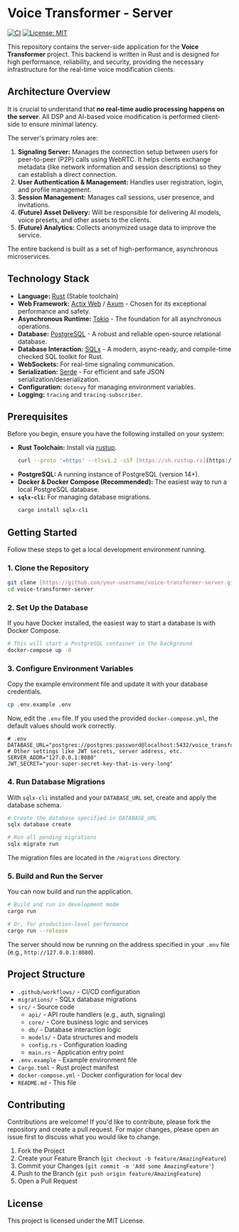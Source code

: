 # Voice Transformer - Server

[![CI](https://github.com/tokio-rs/tokio/actions/workflows/ci.yml/badge.svg)](https://github.com/tokio-rs/tokio/actions/workflows/ci.yml)
[![License: MIT](https://img.shields.io/badge/License-MIT-yellow.svg)](https://opensource.org/licenses/MIT)

This repository contains the server-side application for the **Voice Transformer** project. This backend is written in Rust and is designed for high performance, reliability, and security, providing the necessary infrastructure for the real-time voice modification clients.

## Architecture Overview

It is crucial to understand that **no real-time audio processing happens on the server**. All DSP and AI-based voice modification is performed client-side to ensure minimal latency.

The server's primary roles are:
1.  **Signaling Server:** Manages the connection setup between users for peer-to-peer (P2P) calls using WebRTC. It helps clients exchange metadata (like network information and session descriptions) so they can establish a direct connection.
2.  **User Authentication & Management:** Handles user registration, login, and profile management.
3.  **Session Management:** Manages call sessions, user presence, and invitations.
4.  **(Future) Asset Delivery:** Will be responsible for delivering AI models, voice presets, and other assets to the clients.
5.  **(Future) Analytics:** Collects anonymized usage data to improve the service.

The entire backend is built as a set of high-performance, asynchronous microservices.

## Technology Stack

* **Language:** [Rust](https://www.rust-lang.org/) (Stable toolchain)
* **Web Framework:** [Actix Web](https://actix.rs/) / [Axum](https://github.com/tokio-rs/axum) - Chosen for its exceptional performance and safety.
* **Asynchronous Runtime:** [Tokio](https://tokio.rs/) - The foundation for all asynchronous operations.
* **Database:** [PostgreSQL](https://www.postgresql.org/) - A robust and reliable open-source relational database.
* **Database Interaction:** [SQLx](https://github.com/launchbadge/sqlx) - A modern, async-ready, and compile-time checked SQL toolkit for Rust.
* **WebSockets:** For real-time signaling communication.
* **Serialization:** [Serde](https://serde.rs/) - For efficient and safe JSON serialization/deserialization.
* **Configuration:** `dotenvy` for managing environment variables.
* **Logging:** `tracing` and `tracing-subscriber`.

## Prerequisites

Before you begin, ensure you have the following installed on your system:
* **Rust Toolchain:** Install via [rustup](https://rustup.rs/).
    ```bash
    curl --proto '=https' --tlsv1.2 -sSf [https://sh.rustup.rs](https://sh.rustup.rs) | sh
    ```
* **PostgreSQL:** A running instance of PostgreSQL (version 14+).
* **Docker & Docker Compose (Recommended):** The easiest way to run a local PostgreSQL database.
* **`sqlx-cli`:** For managing database migrations.
    ```bash
    cargo install sqlx-cli
    ```

## Getting Started

Follow these steps to get a local development environment running.

### 1. Clone the Repository

```bash
git clone [https://github.com/your-username/voice-transformer-server.git](https://github.com/your-username/voice-transformer-server.git)
cd voice-transformer-server
```

### 2. Set Up the Database

If you have Docker installed, the easiest way to start a database is with Docker Compose.

```bash
# This will start a PostgreSQL container in the background
docker-compose up -d
```

### 3. Configure Environment Variables

Copy the example environment file and update it with your database credentials.

```bash
cp .env.example .env
```

Now, edit the `.env` file. If you used the provided `docker-compose.yml`, the default values should work correctly.

```dotenv
# .env
DATABASE_URL="postgres://postgres:password@localhost:5432/voice_transformer"
# Other settings like JWT secrets, server address, etc.
SERVER_ADDR="127.0.0.1:8080"
JWT_SECRET="your-super-secret-key-that-is-very-long"
```

### 4. Run Database Migrations

With `sqlx-cli` installed and your `DATABASE_URL` set, create and apply the database schema.

```bash
# Create the database specified in DATABASE_URL
sqlx database create

# Run all pending migrations
sqlx migrate run
```
The migration files are located in the `/migrations` directory.

### 5. Build and Run the Server

You can now build and run the application.

```bash
# Build and run in development mode
cargo run

# Or, for production-level performance
cargo run --release
```

The server should now be running on the address specified in your `.env` file (e.g., `http://127.0.0.1:8080`).

## Project Structure

* `.github/workflows/` - CI/CD configuration
* `migrations/` - SQLx database migrations
* `src/` - Source code
    * `api/` - API route handlers (e.g., auth, signaling)
    * `core/` - Core business logic and services
    * `db/` - Database interaction logic
    * `models/` - Data structures and models
    * `config.rs` - Configuration loading
    * `main.rs` - Application entry point
* `.env.example` - Example environment file
* `Cargo.toml` - Rust project manifest
* `docker-compose.yml` - Docker configuration for local dev
* `README.md` - This file

## Contributing

Contributions are welcome! If you'd like to contribute, please fork the repository and create a pull request. For major changes, please open an issue first to discuss what you would like to change.

1.  Fork the Project
2.  Create your Feature Branch (`git checkout -b feature/AmazingFeature`)
3.  Commit your Changes (`git commit -m 'Add some AmazingFeature'`)
4.  Push to the Branch (`git push origin feature/AmazingFeature`)
5.  Open a Pull Request

## License

This project is licensed under the MIT License.
